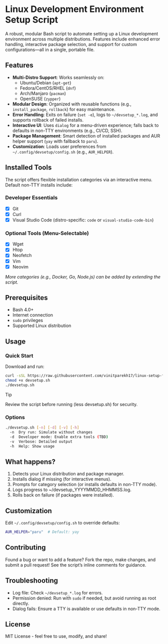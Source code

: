 # Linux Development Environment Setup Script

A robust, modular Bash script to automate setting up a Linux development environment across multiple distributions. Features include enhanced error handling, interactive package selection, and support for custom configurations—all in a single, portable file.

## Features

- **Multi-Distro Support**: Works seamlessly on:
  - Ubuntu/Debian (`apt-get`)
  - Fedora/CentOS/RHEL (`dnf`)
  - Arch/Manjaro (`pacman`)
  - OpenSUSE (`zypper`)
- **Modular Design**: Organized with reusable functions (e.g., `install_package`, `rollback`) for easy maintenance.
- **Error Handling**: Exits on failure (`set -e`), logs to `~/devsetup_*.log`, and supports rollback of failed installs.
- **Interactive UI**: Uses `dialog` for a menu-driven experience; falls back to defaults in non-TTY environments (e.g., CI/CD, SSH).
- **Package Management**: Smart detection of installed packages and AUR helper support (`yay` with fallback to `paru`).
- **Customization**: Loads user preferences from `~/.config/devsetup/config.sh` (e.g., `AUR_HELPER`).

## Installed Tools

The script offers flexible installation categories via an interactive menu. Default non-TTY installs include:

### Developer Essentials
- [x] Git
- [x] Curl
- [x] Visual Studio Code (distro-specific: `code` or `visual-studio-code-bin`)

### Optional Tools (Menu-Selectable)
- [x] Wget
- [x] Htop
- [x] Neofetch
- [x] Vim
- [x] Neovim

*More categories (e.g., Docker, Go, Node.js) can be added by extending the script.*

## Prerequisites
- Bash 4.0+
- Internet connection
- `sudo` privileges
- Supported Linux distribution

## Usage

### Quick Start
Download and run:
```bash
curl -sSL https://raw.githubusercontent.com/vinitparekh17/linux-setup-for-developers/refs/heads/main/devsetup.sh -o devsetup.sh
chmod +x devsetup.sh
./devsetup.sh
```

> [!TIP]
> Review the script before running (less devsetup.sh) for security.

### Options
```bash
./devsetup.sh [-n] [-d] [-v] [-h]
  -n  Dry run: Simulate without changes
  -d  Developer mode: Enable extra tools (TBD)
  -v  Verbose: Detailed output
  -h  Help: Show usage
```

## What happens?
1. Detects your Linux distribution and package manager.
2. Installs dialog if missing (for interactive menus).
3. Prompts for category selection (or installs defaults in non-TTY mode).
4. Logs progress to ~/devsetup_YYYYMMDD_HHMMSS.log.
5. Rolls back on failure (if packages were installed).

## Customization
Edit `~/.config/devsetup/config.sh` to override defaults:
```bash
AUR_HELPER="paru"  # Default: yay
```

## Contributing
Found a bug or want to add a feature? Fork the repo, make changes, and submit a pull request! See the script’s inline comments for guidance.

## Troubleshooting
- Log file: Check `~/devsetup_*.log` for errors.
- Permission denied: Run with `sudo` if needed, but avoid running as root directly.
- Dialog fails: Ensure a TTY is available or use defaults in non-TTY mode.

## License 
MIT License - feel free to use, modify, and share!
